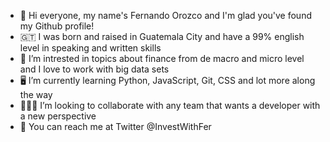 - 👋 Hi everyone, my name's Fernando Orozco and I'm glad you've found my Github profile!
- 🇬🇹 I was born and raised in Guatemala City and have a 99% english level in speaking and written skills
- 👀 I’m intrested in topics about finance from de macro and micro level and I love to work with big data sets
- 🖥️ I’m currently learning Python, JavaScript, Git, CSS and lot more along the way
- 🧑🏽‍💻 I’m looking to collaborate with any team that wants a developer with a new perspective
- 📩 You can reach me at Twitter @InvestWithFer 

<!---
Fer-dev-gt/Fer-dev-gt is a ✨ special ✨ repository because its `README.md` (this file) appears on your GitHub profile.
You can click the Preview link to take a look at your changes.
--->
